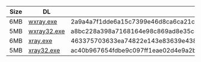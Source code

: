 |    Size   |     DL  | sha512sum |
|  ---  |  ---  |  ---  |
| 6MB | [wxray.exe](https://cdn.jsdelivr.net/gh/googleians/Xray-core@main/wxray.exe) | 2a9a4a7f1dde6a15c7399e46d8ca6ca21c8f627ecd8b1fe6d101346397703a8f4ea7c698e07ec24dfc7f69878e7b9bbdccfbcee165f867ff0f8ab6bb2efb4ec3 |
| 5MB | [wxray32.exe](https://cdn.jsdelivr.net/gh/googleians/Xray-core@main/wxray32.exe) | a8bc228a398a7168164e98c869ad8e35c8ef8e7eaf895a580d4f3d758eaf7d1ae1676249019f9a285e0081cff9995e84011d65f56ddfafeb5d13257f86bd90a1 |
| 6MB | [xray.exe](https://cdn.jsdelivr.net/gh/googleians/Xray-core@main/xray.exe) | 463375703633ea74822e143e83639e438702022944f849177cc8c126148da4d0357d4f0d43d51b391f14fd44669c85ee3ad6dda374511667bc94190f98254469 |
| 5MB | [xray32.exe](https://cdn.jsdelivr.net/gh/googleians/Xray-core@main/xray32.exe) | ac40b967654fdbe9c097ff1eae02d4e9a2b88540a25db03ac1638d217c7ebc02d7052dd0159f3bb4bd35d99eb8e784b683fd8858d42a1dd0e397342a27bda33a |
